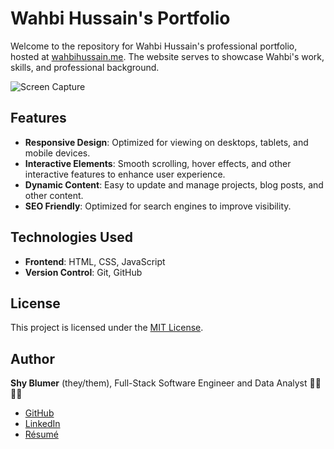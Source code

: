 # Wahbi Hussain's Portfolio

Welcome to the repository for Wahbi Hussain's professional portfolio, hosted at [wahbihussain.me](https://wahbihussain.me/). The website serves to showcase Wahbi's work, skills, and professional background.

![Screen Capture](https://github.com/shyblumer/wahbi-hussain/blob/master/images/wahbi-hussain-screen-capture.gif)

## Features

- **Responsive Design**: Optimized for viewing on desktops, tablets, and mobile devices.
- **Interactive Elements**: Smooth scrolling, hover effects, and other interactive features to enhance user experience.
- **Dynamic Content**: Easy to update and manage projects, blog posts, and other content.
- **SEO Friendly**: Optimized for search engines to improve visibility.

## Technologies Used

- **Frontend**: HTML, CSS, JavaScript
- **Version Control**: Git, GitHub

## License

This project is licensed under the [MIT License](https://opensource.org/license/mit).

## Author
**Shy Blumer** (they/them), Full-Stack Software Engineer and Data Analyst 🏳️‍🌈🏳️‍⚧️  
- [GitHub](https://github.com/shyblumer)
- [LinkedIn](https://www.linkedin.com/in/shyblumer/)
- [Résumé](https://www.imshy.net/resume)
